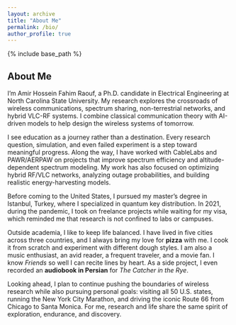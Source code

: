 ```yaml
---
layout: archive
title: "About Me"
permalink: /bio/
author_profile: true
---
```


{% include base_path %}

## About Me  

I’m Amir Hossein Fahim Raouf, a Ph.D. candidate in Electrical Engineering at North Carolina State University. My research explores the crossroads of wireless communications, spectrum sharing, non-terrestrial networks, and hybrid VLC-RF systems. I combine classical communication theory with AI-driven models to help design the wireless systems of tomorrow.  

I see education as a journey rather than a destination. Every research question, simulation, and even failed experiment is a step toward meaningful progress. Along the way, I have worked with CableLabs and PAWR/AERPAW on projects that improve spectrum efficiency and altitude-dependent spectrum modeling. My work has also focused on optimizing hybrid RF/VLC networks, analyzing outage probabilities, and building realistic energy-harvesting models.  

Before coming to the United States, I pursued my master’s degree in Istanbul, Turkey, where I specialized in quantum key distribution. In 2021, during the pandemic, I took on freelance projects while waiting for my visa, which reminded me that research is not confined to labs or campuses.  

Outside academia, I like to keep life balanced. I have lived in five cities across three countries, and I always bring my love for **pizza** with me. I cook it from scratch and experiment with different dough styles. I am also a music enthusiast, an avid reader, a frequent traveler, and a movie fan. I know *Friends* so well I can recite lines by heart. As a side project, I even recorded an **audiobook in Persian** for *The Catcher in the Rye*.  

Looking ahead, I plan to continue pushing the boundaries of wireless research while also pursuing personal goals: visiting all 50 U.S. states, running the New York City Marathon, and driving the iconic Route 66 from Chicago to Santa Monica. For me, research and life share the same spirit of exploration, endurance, and discovery.  
